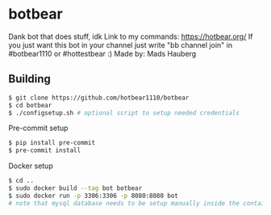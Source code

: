 # botbear
Dank bot that does stuff, idk
Link to my commands: https://hotbear.org/
If you just want this bot in your channel just write "bb channel join" in #botbear1110 or #hottestbear :)
Made by: Mads Hauberg

## Building

```bash
$ git clone https://github.com/hotbear1110/botbear
$ cd botbear
$ ./configsetup.sh # optional script to setup needed credentials
```

Pre-commit setup
```bash
$ pip install pre-commit
$ pre-commit install
```

Docker setup

```bash
$ cd ..
$ sudo docker build --tag bot botbear
$ sudo docker run -p 3306:3306 -p 8080:8080 bot
# note that mysql database needs to be setup manually inside the container
```
